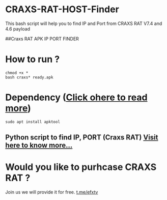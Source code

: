 # CRAXS-RAT-HOST-Finder
This bash script will help you to find IP and Port from CRAXS RAT V7.4 and 4.6 payload

##Craxs RAT APK IP PORT FINDER

# How to run ?
```
chmod +x *
bash craxs* ready.apk
```

# Dependency ([Click ohere to read more](https://github.com/efxtv/Apktool-Latest-Ubuntu-Termux-Kali-Linux-))
```
sudo apt install apktool
```

## Python script to find IP, PORT (Craxs RAT) [Visit here to know more...](https://github.com/efxtv/Python-Telegram-Bots/tree/main/craxsIP_finder)

# Would you like to purhcase CRAXS RAT ?
Join us we will provide it for free. 
[t.me/efxtv](https://t.me/efxtv)
